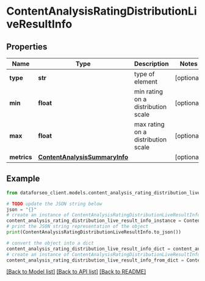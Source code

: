 # ContentAnalysisRatingDistributionLiveResultInfo


## Properties

Name | Type | Description | Notes
------------ | ------------- | ------------- | -------------
**type** | **str** | type of element | [optional] 
**min** | **float** | min rating on a distribution scale | [optional] 
**max** | **float** | max rating on a distribution scale | [optional] 
**metrics** | [**ContentAnalysisSummaryInfo**](ContentAnalysisSummaryInfo.md) |  | [optional] 

## Example

```python
from dataforseo_client.models.content_analysis_rating_distribution_live_result_info import ContentAnalysisRatingDistributionLiveResultInfo

# TODO update the JSON string below
json = "{}"
# create an instance of ContentAnalysisRatingDistributionLiveResultInfo from a JSON string
content_analysis_rating_distribution_live_result_info_instance = ContentAnalysisRatingDistributionLiveResultInfo.from_json(json)
# print the JSON string representation of the object
print(ContentAnalysisRatingDistributionLiveResultInfo.to_json())

# convert the object into a dict
content_analysis_rating_distribution_live_result_info_dict = content_analysis_rating_distribution_live_result_info_instance.to_dict()
# create an instance of ContentAnalysisRatingDistributionLiveResultInfo from a dict
content_analysis_rating_distribution_live_result_info_from_dict = ContentAnalysisRatingDistributionLiveResultInfo.from_dict(content_analysis_rating_distribution_live_result_info_dict)
```
[[Back to Model list]](../README.md#documentation-for-models) [[Back to API list]](../README.md#documentation-for-api-endpoints) [[Back to README]](../README.md)


